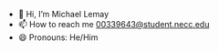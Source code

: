 - 👋 Hi, I’m Michael Lemay
- 📫 How to reach me 00339643@student.necc.edu
- 😄 Pronouns: He/Him

<!---
Buboshka05/Buboshka05 is a ✨ special ✨ repository because its `README.md` (this file) appears on your GitHub profile.
You can click the Preview link to take a look at your changes.
--->
